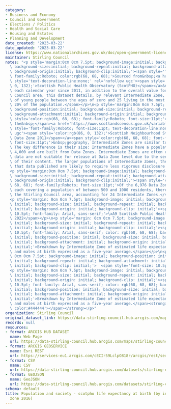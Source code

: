 ```yaml
---
category:
- Business and Economy
- Council and Government
- Elections / Politics
- Health and Social Care
- Housing and Estates
- Planning and Development
date_created: '2023-03-22'
date_updated: '2023-03-22'
license: https://www.nationalarchives.gov.uk/doc/open-government-licence/version/3/
maintainer: Stirling Council
notes: "<p style='margin:0cm 0cm 7.5pt; background-image:initial; background-position:initial;\
  \ background-size:initial; background-repeat:initial; background-attachment:initial;\
  \ background-origin:initial; background-clip:initial;'><span style='font-size:11pt;\
  \ font-family:Roboto; color:rgb(68, 68, 68);'>Sourced from&nbsp;<a href='https://scotland.shinyapps.io/ScotPHO_profiles_tool/'\
  \ style='text-decoration-line:none;' rel='nofollow ugc'><span style='color:rgb(86,\
  \ 0, 132);'>Scottish Public Health Observatory (ScotPHO)</span></a>&nbsp;data for\
  \ each calendar year since 2011, in addition to the overall value for the Stirling\
  \ Council area, this dataset details, by relevant Intermediate Zone, the number\
  \ of young people between the ages of zero and 25 living in the most income deprived\
  \ 20% of the population.</span></p>\n<p style='margin:0cm 0cm 7.5pt; background-image:initial;\
  \ background-position:initial; background-size:initial; background-repeat:initial;\
  \ background-attachment:initial; background-origin:initial; background-clip:initial;'><span\
  \ style='color:rgb(68, 68, 68); font-family:Roboto; font-size:11pt;'>Defined by\
  \ the&nbsp;</span><a href='https://www.scotlandscensus.gov.uk/variables-classification/sns-data-zone-2011#:~:text=The%20data%20zone%20geography%20covers,around%20500%20to%201%2C000%20residents.'\
  \ style='font-family:Roboto; font-size:11pt; text-decoration-line:none;' rel='nofollow\
  \ ugc'><span style='color:rgb(86, 0, 132);'>Scottish Neighbourhood Statistics (SNS)\
  \ Data Zone 2011</span></a><span style='color:rgb(68, 68, 68); font-family:Roboto;\
  \ font-size:11pt;'>&nbsp;geography, Intermediate Zones are similar to Data Zones.\
  \ The key difference is their size: Intermediate Zones have a population of around\
  \ 4,000 and are built from Data Zones. Intermediate Zones are often used when the\
  \ data are not suitable for release at Data Zone level due to the sensitive nature\
  \ of their content. The larger populations of Intermediate Zones, therefore, mean\
  \ that data published are likely to require less rigorous disclosure control.</span></p>\n\
  <p style='margin:0cm 0cm 7.5pt; background-image:initial; background-position:initial;\
  \ background-size:initial; background-repeat:initial; background-attachment:initial;\
  \ background-origin:initial; background-clip:initial;'><span style='color:rgb(68,\
  \ 68, 68); font-family:Roboto; font-size:11pt;'>Of the 6,976 Data Zones in Scotland,\
  \ each covering a population of between 500 and 1000 residents, there are 121 within\
  \ the Stirling Council area, accounting for 24 Intermediate Zones.</span></p>\n\
  <p style='margin: 0cm 0cm 7.5pt; background-image: initial; background-position:\
  \ initial; background-size: initial; background-repeat: initial; background-attachment:\
  \ initial; background-origin: initial; background-clip: initial;'><span style='font-size:\
  \ 10.5pt; font-family: Arial, sans-serif;'>\xA9 Scottish Public Health Observatory,\
  \ 2022</span></p>\n<p style='margin: 0cm 0cm 7.5pt; background-image: initial; background-position:\
  \ initial; background-size: initial; background-repeat: initial; background-attachment:\
  \ initial; background-origin: initial; background-clip: initial;'><span style='font-size:\
  \ 10.5pt; font-family: Arial, sans-serif; color: rgb(68, 68, 68); background-image:\
  \ initial; background-position: initial; background-size: initial; background-repeat:\
  \ initial; background-attachment: initial; background-origin: initial; background-clip:\
  \ initial;'>Breakdown by Intermediate Zone of estimated life expectancy for females\
  \ and males at birth expressed as a five-year average.</span></p>\n<p style='margin:\
  \ 0cm 0cm 7.5pt; background-image: initial; background-position: initial; background-size:\
  \ initial; background-repeat: initial; background-attachment: initial; background-origin:\
  \ initial; background-clip: initial;'>  <span style='font-size: 10.5pt;font-family:&quot;Arial&quot;,sans-serif'></span></p>\n\
  <p style='margin: 0cm 0cm 7.5pt; background-image: initial; background-position:\
  \ initial; background-size: initial; background-repeat: initial; background-attachment:\
  \ initial; background-origin: initial; background-clip: initial;'><span style='font-size:\
  \ 10.5pt; font-family: Arial, sans-serif; color: rgb(68, 68, 68); background-image:\
  \ initial; background-position: initial; background-size: initial; background-repeat:\
  \ initial; background-attachment: initial; background-origin: initial; background-clip:\
  \ initial;'>Breakdown by Intermediate Zone of estimated life expectancy for females\
  \ and males at birth expressed as a five-year average.</span><strong><span style='font-size:10.5pt;font-family:&quot;Arial&quot;,sans-serif;\
  \ color:#444444'></span></strong></p>"
organization: Stirling Council
original_dataset_link: https://data-stirling-council.hub.arcgis.com/maps/stirling-council::population-and-society-scotpho-life-expectancy-at-birth-by-intermediate-zone-2016
records: null
resources:
- format: ARCGIS HUB DATASET
  name: Web Page
  url: https://data-stirling-council.hub.arcgis.com/maps/stirling-council::population-and-society-scotpho-life-expectancy-at-birth-by-intermediate-zone-2016
- format: ARCGIS GEOSERVICE
  name: Esri REST
  url: https://services-eu1.arcgis.com/cECIr59LclpO818r/arcgis/rest/services/population%20and%20society%20-%20scotpho%20life%20expectancy%20at%20birth%20(by%20intermediate%20zone%202016)/FeatureServer/0
- format: CSV
  name: CSV
  url: https://data-stirling-council.hub.arcgis.com/datasets/stirling-council::population-and-society-scotpho-life-expectancy-at-birth-by-intermediate-zone-2016.csv?outSR=%7B%22latestWkid%22%3A3857%2C%22wkid%22%3A102100%7D
- format: GEOJSON
  name: GeoJSON
  url: https://data-stirling-council.hub.arcgis.com/datasets/stirling-council::population-and-society-scotpho-life-expectancy-at-birth-by-intermediate-zone-2016.geojson?outSR=%7B%22latestWkid%22%3A3857%2C%22wkid%22%3A102100%7D
schema: default
title: Population and society - scotpho life expectancy at birth (by intermediate
  zone 2016)
---
```

